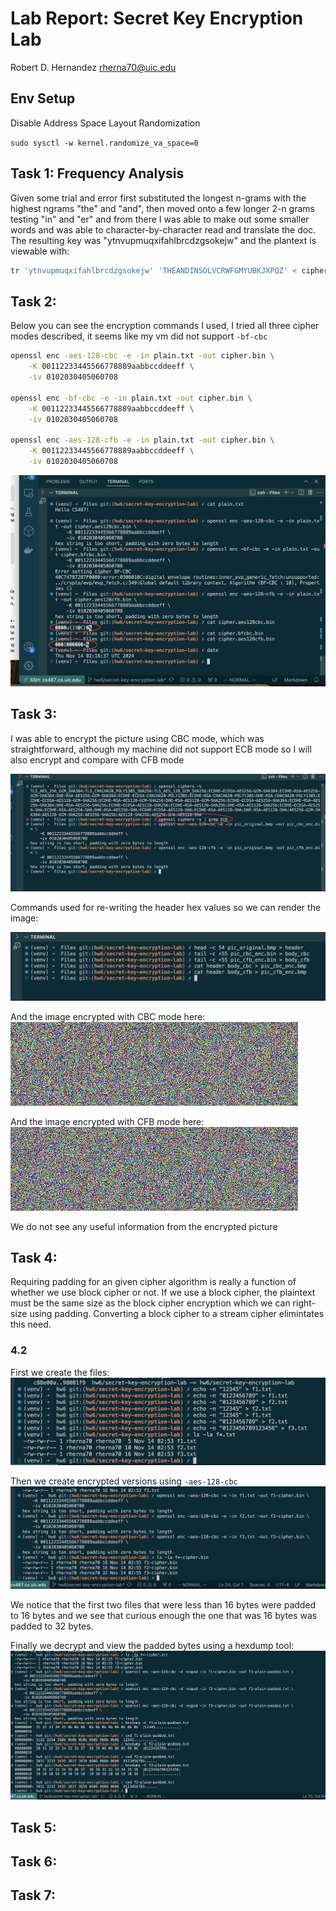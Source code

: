 # Lab Report: Secret Key Encryption Lab

Robert D. Hernandez <rherna70@uic.edu>

## Env Setup

Disable Address Space Layout Randomization

`sudo sysctl -w kernel.randomize_va_space=0`

## Task 1: Frequency Analysis

Given some trial and error first substituted the longest n-grams with the highest ngrams "the" and "and", then moved onto a few longer 2-n grams testing "in" and "er" and from there I was able to make out some smaller words and was able to character-by-character read and translate the doc.  The resulting key was "ytnvupmuqxifahlbrcdzgsokejw" and the plantext is viewable with:

```sh
tr 'ytnvupmuqxifahlbrcdzgsokejw' 'THEANDINSOLVCRWFGMYUBKJXPQZ' < ciphertext.txt > out.txt
```

## Task 2:

Below you can see the encryption commands I used, I tried all three cipher modes described, it seems like my vm did not support `-bf-cbc`

```sh
openssl enc -aes-128-cbc -e -in plain.txt -out cipher.bin \
    -K 00112233445566778889aabbccddeeff \
    -iv 0102030405060708

openssl enc -bf-cbc -e -in plain.txt -out cipher.bin \
    -K 00112233445566778889aabbccddeeff \
    -iv 0102030405060708

openssl enc -aes-128-cfb -e -in plain.txt -out cipher.bin \
    -K 00112233445566778889aabbccddeeff \
    -iv 0102030405060708
```

![alt text](images/task2.png)

## Task 3:

I was able to encrypt the picture using CBC mode, which was straightforward, although my machine did not support ECB mode so I will also encrypt and compare with CFB mode

![alt text](images/task3/pic_enc_one.png)

Commands used for re-writing the header hex values so we can render the image:

![alt text](images/task3/enrypting_images_interactively.png)

And the image encrypted with CBC mode here:
![alt text](images/task3/pic_cbc_enc.bmp)

And the image encrypted with CFB mode here:
![alt text](images/task3/pic_cfb_enc.bmp)

We do not see any useful information from the encrypted picture

## Task 4:

Requiring padding for an given cipher algorithm is really a function of whether we use block cipher or not.  If we use a block cipher, the plaintext must be the same size as the block cipher encryption which we can right-size using padding.  Converting a block cipher to a stream cipher elimintates this need.

### 4.2
First we create the files:
![alt text](images/task4/create_f1_f1_f3.png)

Then we create encrypted versions using `-aes-128-cbc`
![alt text](images/task4/encrypted-sizes.png)

We notice that the first two files that were less than 16 bytes were padded to 16 bytes and we see that curious enough the one that was 16 bytes was padded to 32 bytes.

Finally we decrypt and view the padded bytes using a hexdump tool:
![alt text](images/task4/decrypt-and-hexdump.png)

## Task 5:
## Task 6:
## Task 7:
